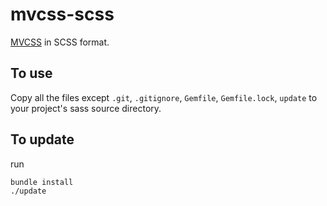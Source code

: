 mvcss-scss
==========

[MVCSS](http://mvcss.github.io/) in SCSS format.


## To use

Copy all the files except `.git`, `.gitignore`, `Gemfile`, `Gemfile.lock`, `update` to your project's sass source directory.

## To update

run

```bash
bundle install
./update
```
